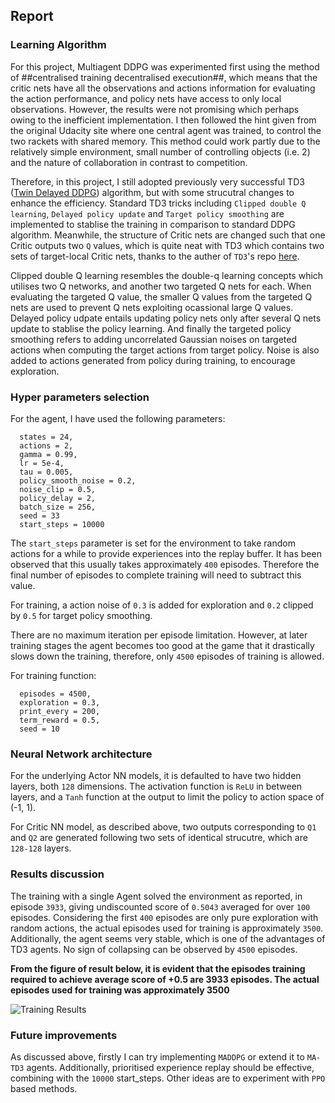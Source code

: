## Report

### Learning Algorithm

For this project, Multiagent DDPG was experimented first using the method of ##centralised training decentralised execution##, which means that the critic nets have all the observations and actions information for evaluating the action performance, and policy nets have access to only local observations. However, the results were not promising which perhaps owing to the inefficient implementation. I then followed the hint given from the original Udacity site where one central agent was trained, to control the two rackets with shared memory. This method could work partly due to the relatively simple environment, small number of controlling objects (i.e. 2) and the nature of collaboration in contrast to competition.

Therefore, in this project, I still adopted previously very successful TD3 ([Twin Delayed DDPG](https://spinningup.openai.com/en/latest/algorithms/td3.html)) algorithm, but with some strucutral changes to enhance the efficiency. Standard TD3 tricks including `Clipped double Q learning`, `Delayed policy update` and `Target policy smoothing` are implemented to stablise the training in comparison to standard DDPG algorithm. Meanwhile, the structure of Critic nets are changed such that one Critic outputs two `Q` values, which is quite neat with TD3 which contains two sets of target-local Critic nets, thanks to the auther of `TD3`'s repo [here](https://github.com/sfujim/TD3/blob/master/TD3.py).

Clipped double Q learning resembles the double-q learning concepts which utilises two Q networks, and another two targeted Q nets for each. When evaluating the targeted Q value, the smaller Q values from the targeted Q nets are used to prevent Q nets exploiting ocassional large Q values. Delayed policy udpate entails updating policy nets only after several Q nets update to stablise the policy learning. And finally the targeted policy smoothing refers to adding uncorrelated Gaussian noises on targeted actions when computing the target actions from target policy. Noise is also added to actions generated from policy during training, to encourage exploration.
 
### Hyper parameters selection
For the agent, I have used the following parameters:
  ```
    states = 24, 
    actions = 2, 
    gamma = 0.99, 
    lr = 5e-4, 
    tau = 0.005, 
    policy_smooth_noise = 0.2, 
    noise_clip = 0.5, 
    policy_delay = 2, 
    batch_size = 256, 
    seed = 33
    start_steps = 10000
 
  ```
The `start_steps` parameter is set for the environment to take random actions for a while to provide experiences into the replay buffer. It has been observed that this usually takes approximately `400` episodes. Therefore the final number of episodes to complete training will need to subtract this value.  

For training, a action noise of `0.3` is added for exploration and `0.2` clipped by `0.5` for target policy smoothing. 

There are no maximum iteration per episode limitation. However, at later training stages the agent becomes too good at the game that it drastically slows down the training, therefore, only `4500` episodes of training is allowed. 

For training function:
  ```
    episodes = 4500, 
    exploration = 0.3,  
    print_every = 200, 
    term_reward = 0.5, 
    seed = 10
  ```
### Neural Network architecture
For the underlying Actor NN models, it is defaulted to have two hidden layers, both `128` dimensions. The activation function is `ReLU` in between layers, and a `Tanh` function at the output to limit the policy to action space of (-1, 1).

For Critic NN model, as described above, two outputs corresponding to `Q1` and `Q2` are generated following two sets of identical strucutre, which are `128-128` layers. 

### Results discussion
The training with a single Agent solved the environment as reported, in episode `3933`, giving undiscounted score of `0.5043` averaged for over `100` episodes. Considering the first `400` episodes are only pure exploration with random actions, the actual episodes used for training is approximately `3500`. Additionally, the agent seems very stable, which is one of the advantages of TD3 agents. No sign of collapsing can be observed by `4500` episodes.

**From the figure of result below, it is evident that the episodes training required to achieve average score of +0.5 are 3933 episodes. The actual episodes used for training was approximately 3500**

 ![Training Results](https://user-images.githubusercontent.com/69092110/204151277-08ea64f8-a94c-4a99-8462-4438fb744f59.png)



### Future improvements
As discussed above, firstly I can try implementing `MADDPG` or extend it to `MA-TD3` agents. Additionally, prioritised experience replay should be effective, combining with the `10000` start_steps. Other ideas are to experiment with `PPO` based methods. 
